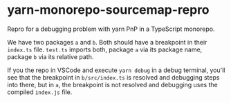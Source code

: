 # yarn-monorepo-sourcemap-repro

Repro for a debugging problem with yarn PnP in a TypeScript monorepo.

We have two packages `a` and `b`. Both should have a breakpoint in their `index.ts` file.
`test.ts` imports both, package `a` via its package name, package `b` via its relative path.

If you the repo in VSCode and execute `yarn debug` in a debug terminal, you'll see that the breakpoint in `b/src/index.ts` is resolved and debugging steps into there,
but in `a`, the breakpoint is not resolved and debugging uses the compiled `index.js` file.
